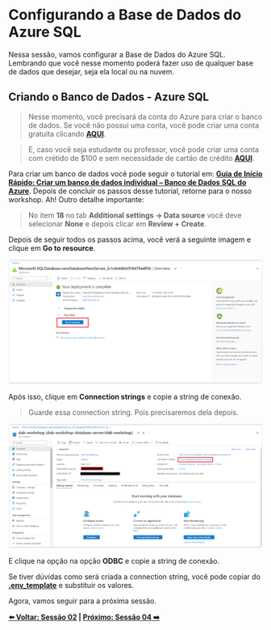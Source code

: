 # Configurando a Base de Dados do Azure SQL

Nessa sessão, vamos configurar a Base de Dados do Azure SQL. Lembrando que você nesse momento poderá fazer uso de qualquer base de dados que desejar, seja ela local ou na nuvem.

## Criando o Banco de Dados - Azure SQL

> Nesse momento, você precisará da conta do Azure para criar o banco de dados. Se você não possui uma conta, você pode criar uma conta gratuita clicando **[AQUI](https://azure.microsoft.com/free/?WT.mc_id=javascript-75515-gllemos)**. 

> E, caso você seja estudante ou professor, você pode criar uma conta com crétido de $100 e sem necessidade de cartão de crédito **[AQUI](https://azure.microsoft.com/free/students/?WT.mc_id=javascript-75515-gllemos)**.

Para criar um banco de dados você pode seguir o tutorial em: **[Guia de Início Rápido: Criar um banco de dados individual – Banco de Dados SQL do Azure](https://learn.microsoft.com/azure/azure-sql/database/single-database-create-quickstart?view=azuresql&tabs=azure-portal&WT.mc_id=javascript-75515-gllemos)**. Depois de concluir os passos desse tutorial, retorne para o nosso workshop. Ah! Outro detalhe importante:

> No item **18** no tab **Additional settings -> Data source** você deve selecionar **None** e depois clicar em **Review + Create**.

Depois de seguir todos os passos acima, você verá a seguinte imagem e clique em **Go to resource**.

![image-01](./../../workshop-images/image-01.jpg)

Após isso, clique em **Connection strings** e copie a string de conexão.

> Guarde essa connection string. Pois precisaremos dela depois.

![image-02](./../../workshop-images/image-02.jpg)

E clique na opção na opção **ODBC** e copie a string de conexão.

Se tiver dúvidas como será criada a connection string, você pode copiar do **[.env_template](https://github.com/glaucia86/dab-worskhop/blob/main/demo-01/.env_template)** e substituir os valores.

Agora, vamos seguir para a próxima sessão.

**[⬅️ Voltar: Sessão 02](./02-session.md) | **[Próximo: Sessão 04 ➡️](./04-session.md)****
